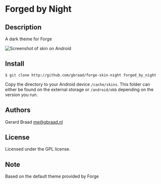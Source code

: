 Forged by Night
===============


Description
-----------

A dark theme for Forge

![Screenshot of skin on Android](https://github.com/gbraad/forge-skin-night/blob/master/screenshot.png)


Install
-------

```
$ git clone http://github.com/gbraad/forge-skin-night forged_by_night
```

Copy the directory to your Android device `/cache/skins`. This folder can either be found on the external storage or `/android/obb` depending on the version you run.


Authors
-------

Gerard Braad <me@gbraad.nl>


License
-------

Licensed under the GPL license.


Note
----

Based on the default theme provided by Forge
